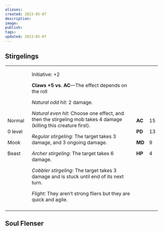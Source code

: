 ```yaml
---
aliases: 
created: 2023-05-07
description: 
image: 
publish: 
tags: 
updated: 2023-05-07
---
```


## Stirgelings

<table>
<colgroup>
<col style="width: 16%" />
<col style="width: 72%" />
<col style="width: 5%" />
<col style="width: 5%" />
</colgroup>
<tbody>
<tr class="odd">
<td><p>Normal</p>
<p>0 level</p>
<p>Mook</p>
<p>Beast</p></td>
<td><p>Initiative: +2</p>
<p><strong>Claws +5 vs. AC</strong>—The effect depends on the roll</p>
<p><em>Natural odd hit:</em> 2 damage.</p>
<p><em>Natural even hit:</em> Choose one effect, and then the stirgeling
mob takes 4 damage (killing this creature first).</p>
<p><em>Regular stirgeling:</em> The target takes 3 damage, and 3 ongoing
damage.</p>
<p><em>Archer stirgeling:</em> The target takes 6 damage.</p>
<p><em>Cobbler stirgeling:</em> The target takes 3 damage and is stuck
until end of its next turn.</p>
<p><em>Flight:</em> They aren’t strong fliers but they are quick and
agile.</p></td>
<td><p><strong>AC</strong></p>
<p><strong>PD</strong></p>
<p><strong>MD</strong></p>
<p><strong>HP</strong></p></td>
<td><p>15</p>
<p>13</p>
<p>9</p>
<p>4</p></td>
</tr>
<tr class="even">
<td></td>
<td></td>
<td></td>
<td></td>
</tr>
</tbody>
</table>

## Soul Flenser